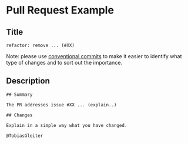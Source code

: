 # Pull Request Example

## Title

```
refactor: remove ... (#XX)
```

Note: please use [conventional commits](https://www.conventionalcommits.org) to make it easier to identify what type of changes and to sort out the importance.

## Description

```
## Summary

The PR addresses issue #XX ... (explain..)

## Changes

Explain in a simple way what you have changed.

@TobiasGleiter
```
